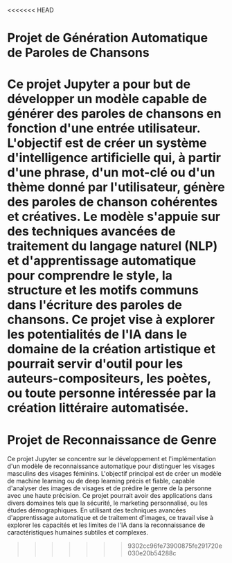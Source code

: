 <<<<<<< HEAD
# Projet de Génération Automatique de Paroles de Chansons

Ce projet Jupyter a pour but de développer un modèle capable de générer des paroles de chansons en fonction d'une entrée utilisateur. L'objectif est de créer un système d'intelligence artificielle qui, à partir d'une phrase, d'un mot-clé ou d'un thème donné par l'utilisateur, génère des paroles de chanson cohérentes et créatives. Le modèle s'appuie sur des techniques avancées de traitement du langage naturel (NLP) et d'apprentissage automatique pour comprendre le style, la structure et les motifs communs dans l'écriture des paroles de chansons. Ce projet vise à explorer les potentialités de l'IA dans le domaine de la création artistique et pourrait servir d'outil pour les auteurs-compositeurs, les poètes, ou toute personne intéressée par la création littéraire automatisée.
=======
# Projet de Reconnaissance de Genre

Ce projet Jupyter se concentre sur le développement et l'implémentation d'un modèle de reconnaissance automatique pour distinguer les visages masculins des visages féminins. L'objectif principal est de créer un modèle de machine learning ou de deep learning précis et fiable, capable d'analyser des images de visages et de prédire le genre de la personne avec une haute précision. Ce projet pourrait avoir des applications dans divers domaines tels que la sécurité, le marketing personnalisé, ou les études démographiques. En utilisant des techniques avancées d'apprentissage automatique et de traitement d'images, ce travail vise à explorer les capacités et les limites de l'IA dans la reconnaissance de caractéristiques humaines subtiles et complexes.
>>>>>>> 9302cc96fe73900875fe291720e030e20b54288c
